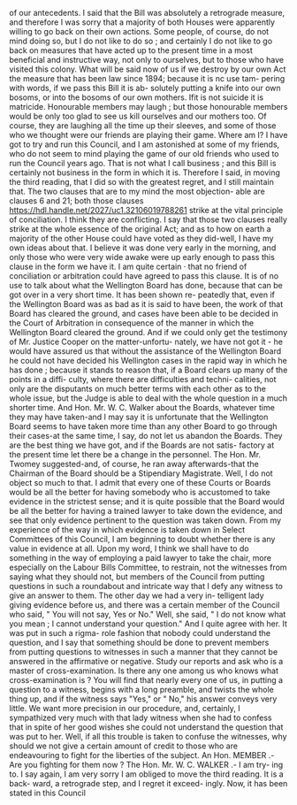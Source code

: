 of our antecedents. I said that the Bill was absolutely a retrograde measure, and therefore I was sorry that a majority of both Houses were apparently willing to go back on their own actions. Some people, of course, do not mind doing so, but I do not like to do so ; and certainly I do not like to go back on measures that have acted up to the present time in a most beneficial and instructive way, not only to ourselves, but to those who have visited this colony. What will be said now of us if we destroy by our own Act the measure that has been law since 1894; because it is nc use tam- pering with words, if we pass this Bill it is ab- solutely putting a knife into our own bosoms, or into the bosoms of our own mothers. Ifit is not suicide it is matricide. Honourable members may laugh ; but those honourable members would be only too glad to see us kill ourselves and our mothers too. Of course, they are laughing all the time up their sleeves, and some of those who we thought were our friends are playing their game. Where am I? I have got to try and run this Council, and I am astonished at some of my friends, who do not seem to mind playing the game of our old friends who used to run the Council years ago. That is not what I call business ; and this Bill is certainly not business in the form in which it is. Therefore I said, in moving the third reading, that I did so with the greatest regret, and I still maintain that. The two clauses that are to my mind the most objection- able are clauses 6 and 21; both those clauses https://hdl.handle.net/2027/uc1.32106019788261 strike at the vital principle of conciliation. I think they are conflicting. I say that those two clauses really strike at the whole essence of the original Act; and as to how on earth a majority of the other House could have voted as they did-well, I have my own ideas about that. I believe it was done very early in the morning, and only those who were very wide awake were up early enough to pass this clause in the form we have it. I am quite certain · that no friend of conciliation or arbitration could have agreed to pass this clause. It is of no use to talk about what the Wellington Board has done, because that can be got over in a very short time. It has been shown re- peatedly that, even if the Wellington Board was as bad as it is said to have been, the work of that Board has cleared the ground, and cases have been able to be decided in the Court of Arbitration in consequence of the manner in which the Wellington Board cleared the ground. And if we could only get the testimony of Mr. Justice Cooper on the matter-unfortu- nately, we have not got it - he would have assured us that without the assistance of the Wellington Board he could not have decided his Wellington cases in the rapid way in which he has done ; because it stands to reason that, if a Board clears up many of the points in a diffi- culty, where there are difficulties and techni- calities, not only are the disputants on much better terms with each other as to the whole issue, but the Judge is able to deal with the whole question in a much shorter time. And Hon. Mr. W. C. Walker about the Boards, whatever time they may have taken-and I may say it is unfortunate that the Wellington Board seems to have taken more time than any other Board to go through their cases-at the same time, I say, do not let us abandon the Boards. They are the best thing we have got, and if the Boards are not satis- factory at the present time let there be a change in the personnel. The Hon. Mr. Twomey suggested-and, of course, he ran away afterwards-that the Chairman of the Board should be a Stipendiary Magistrate. Well, I do not object so much to that. I admit that every one of these Courts or Boards would be all the better for having somebody who is accustomed to take evidence in the strictest sense; and it is quite possible that the Board would be all the better for having a trained lawyer to take down the evidence, and see that only evidence pertinent to the question was taken down. From my experience of the way in which evidence is taken down in Select Committees of this Council, I am beginning to doubt whether there is any value in evidence at all. Upon my word, I think we shall have to do something in the way of employing a paid lawyer to take the chair, more especially on the Labour Bills Committee, to restrain, not the witnesses from saying what they should not, but members of the Council from putting questions in such a roundabout and intricate way that I defy any witness to give an answer to them. The other day we had a very in- telligent lady giving evidence before us, and there was a certain member of the Council who said, " You will not say, Yes or No." Well, she said, " I do not know what you mean ; I cannot understand your question." And I quite agree with her. It was put in such a rigma- role fashion that nobody could understand the question, and I say that something should be done to prevent members from putting questions to witnesses in such a manner that they cannot be answered in the affirmative or negative. Study our reports and ask who is a master of cross-examination. Is there any one among us who knows what cross-examination is ? You will find that nearly every one of us, in putting a question to a witness, begins with a long preamble, and twists the whole thing up, and if the witness says "Yes," or " No," his answer conveys very little. We want more precision in our procedure, and, certainly, I sympathized very much with that lady witness when she had to confess that in spite of her good wishes she could not understand the question that was put to her. Well, if all this trouble is taken to confuse the witnesses, why should we not give a certain amount of credit to those who are endeavouring to fight for the liberties of the subject. An Hon. MEMBER .- Are you fighting for them now ? The Hon. Mr. W. C. WALKER .- I am try- ing to. I say again, I am very sorry I am obliged to move the third reading. It is a back- ward, a retrograde step, and I regret it exceed- ingly. Now, it has been stated in this Council 